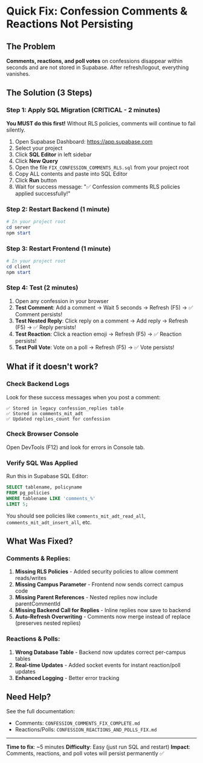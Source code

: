 # Quick Fix: Confession Comments & Reactions Not Persisting

## The Problem
**Comments, reactions, and poll votes** on confessions disappear within seconds and are not stored in Supabase. After refresh/logout, everything vanishes.

## The Solution (3 Steps)

### Step 1: Apply SQL Migration (CRITICAL - 2 minutes)

**You MUST do this first!** Without RLS policies, comments will continue to fail silently.

1. Open Supabase Dashboard: https://app.supabase.com
2. Select your project
3. Click **SQL Editor** in left sidebar
4. Click **New Query**
5. Open the file `FIX_CONFESSION_COMMENTS_RLS.sql` from your project root
6. Copy ALL contents and paste into SQL Editor
7. Click **Run** button
8. Wait for success message: "✅ Confession comments RLS policies applied successfully!"

### Step 2: Restart Backend (1 minute)

```powershell
# In your project root
cd server
npm start
```

### Step 3: Restart Frontend (1 minute)

```powershell
# In your project root  
cd client
npm start
```

### Step 4: Test (2 minutes)

1. Open any confession in your browser
2. **Test Comment**: Add a comment → Wait 5 seconds → Refresh (F5) → ✅ Comment persists!
3. **Test Nested Reply**: Click reply on a comment → Add reply → Refresh (F5) → ✅ Reply persists!
4. **Test Reaction**: Click a reaction emoji → Refresh (F5) → ✅ Reaction persists!
5. **Test Poll Vote**: Vote on a poll → Refresh (F5) → ✅ Vote persists!

## What if it doesn't work?

### Check Backend Logs
Look for these success messages when you post a comment:
```
✅ Stored in legacy confession_replies table
✅ Stored in comments_mit_adt
✅ Updated replies_count for confession
```

### Check Browser Console
Open DevTools (F12) and look for errors in Console tab.

### Verify SQL Was Applied
Run this in Supabase SQL Editor:
```sql
SELECT tablename, policyname 
FROM pg_policies 
WHERE tablename LIKE 'comments_%'
LIMIT 5;
```

You should see policies like `comments_mit_adt_read_all`, `comments_mit_adt_insert_all`, etc.

## What Was Fixed?

### Comments & Replies:
1. **Missing RLS Policies** - Added security policies to allow comment reads/writes
2. **Missing Campus Parameter** - Frontend now sends correct campus code
3. **Missing Parent References** - Nested replies now include parentCommentId
4. **Missing Backend Call for Replies** - Inline replies now save to backend
5. **Auto-Refresh Overwriting** - Comments now merge instead of replace (preserves nested replies)

### Reactions & Polls:
1. **Wrong Database Table** - Backend now updates correct per-campus tables
2. **Real-time Updates** - Added socket events for instant reaction/poll updates
3. **Enhanced Logging** - Better error tracking

## Need Help?

See the full documentation:
- Comments: `CONFESSION_COMMENTS_FIX_COMPLETE.md`
- Reactions/Polls: `CONFESSION_REACTIONS_AND_POLLS_FIX.md`

---

**Time to fix**: ~5 minutes
**Difficulty**: Easy (just run SQL and restart)
**Impact**: Comments, reactions, and poll votes will persist permanently ✅
